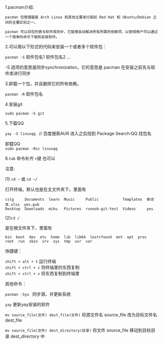 1.pacman介绍:  

    pacman 包管理器是 Arch Linux 和其他主要发行版如 Red Hat 和 Ubuntu/Debian 之间的主要区别之一。 

    pacman 可以将包列表与软件库同步，它能够自动解决所有所需的依赖项，以使得用户可以通过一个简单的命令下载和安装软件。
  

2.可以用以下形式的代码来安装一个或者多个软件包：  

`pacman -S` 软件包名1 软件包名2 ...  

-S 选项的意思是同步synchronization，它的意思是 pacman 在安装之前先与软件库进行同步
  

3.卸载一个包，并且删除它的所有依赖。  

`pacman -R` 软件包名
  

4.安装git  

`sudo pacman -S git`
  

5.下载QQ  

`yay -S linuxqq ` // 百度搜索AUR 进入之后找到 Package Search:QQ 找包名    

卸载QQ  
`sudo pacman -Rsc linuxqq  `   

6.`tab` 命令补齐    `>`键 也可以
  

注意:  

(1) `cd ~`  或 `cd ~/`  

打开终端，默认也是在主文件夹下，里面有  

    cslg     Documents  learn  Music     Public           Templates  单词本.xlsx  yes.pub
    Desktop  Downloads  miku   Pictures  runoob-git-test  Videos     yes

(2)`cd / `  

是在根文件夹下，里面有  

    bin  boot  dev  etc  home  lib  lib64  lost+found  mnt  opt  proc  root  run  sbin  srv  sys  tmp  usr  var
  

快捷键：  

`shift + alt + t` 运行终端  
`shift + ctrl + c` 将终端里的东西复制  
`shift + ctrl + v` 将东西复制到终端里  

其他命令：  

`pacman -Syu ` 同步源，并更新系统  

`yay`   更新yay安装的软件

`mv source_file(文件) dest_file(文件)` 将源文件名 source_file 改为目标文件名 dest_file  

`mv source_file(文件) dest_directory(目录)` 将文件 source_file 移动到目标目录 dest_directory 中  